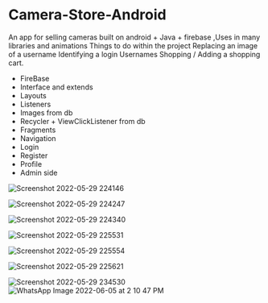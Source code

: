 # Camera-Store-Android
An app for selling cameras built on android + Java + firebase ,Uses in many libraries and animations
Things to do within the project Replacing an image of a username Identifying a login Usernames Shopping / Adding a shopping cart.
- FireBase
- Interface and extends
- Layouts
- Listeners
- Images from db
-  Recycler + ViewClickListener from db
-  Fragments 
-  Navigation
-  Login
-  Register
-  Profile
-  Admin side

![Screenshot 2022-05-29 224146](https://user-images.githubusercontent.com/88317294/170890577-cfa3fda2-3b5e-4cde-9291-110005061358.png)

![Screenshot 2022-05-29 224247](https://user-images.githubusercontent.com/88317294/170890582-4e338b37-b707-4435-aae8-464a842acb8e.png)

![Screenshot 2022-05-29 224340](https://user-images.githubusercontent.com/88317294/170890588-94aec3ba-ac09-4664-9796-c1338d834cb2.png)

![Screenshot 2022-05-29 225531](https://user-images.githubusercontent.com/88317294/170890591-0f60595d-eb87-402c-bbaf-5d9141fce481.png)

![Screenshot 2022-05-29 225554](https://user-images.githubusercontent.com/88317294/170890595-fc0e6841-e7bc-442c-af45-6c2ffd2ecedc.png)

![Screenshot 2022-05-29 225621](https://user-images.githubusercontent.com/88317294/170890599-6d2eb764-3404-4206-b37f-bd3fa13c4a35.png)

![Screenshot 2022-05-29 234530](https://user-images.githubusercontent.com/88317294/170890782-4d22f049-e936-46c2-b828-3db7e3e330cf.png)
![WhatsApp Image 2022-06-05 at 2 10 47 PM](https://user-images.githubusercontent.com/88317294/172047793-6b008f85-6d4e-43a9-8230-cb0718437afc.jpeg)
